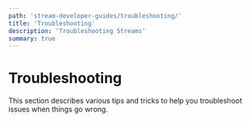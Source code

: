 ```yaml
---
path: 'stream-developer-guides/troubleshooting/'
title: 'Troubleshooting'
description: 'Troubleshooting Streams'
summary: true
---
```


# Troubleshooting

This section describes various tips and tricks to help you troubleshoot issues when things go wrong.
